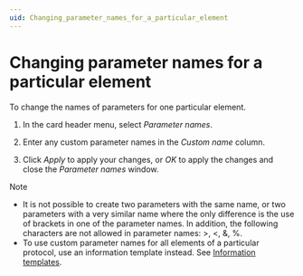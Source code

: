```yaml
---
uid: Changing_parameter_names_for_a_particular_element
---
```


# Changing parameter names for a particular element

To change the names of parameters for one particular element.

1. In the card header menu, select *Parameter names*.

1. Enter any custom parameter names in the *Custom name* column.

1. Click *Apply* to apply your changes, or *OK* to apply the changes and close the *Parameter names* window.

> [!NOTE]
>
> - It is not possible to create two parameters with the same name, or two parameters with a very similar name where the only difference is the use of brackets in one of the parameter names. In addition, the following characters are not allowed in parameter names: \>, \<, &, %.
> - To use custom parameter names for all elements of a particular protocol, use an information template instead. See [Information templates](xref:Information_templates).

